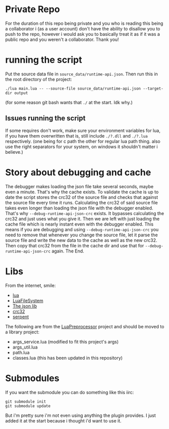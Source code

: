 
# Private Repo

For the duration of this repo being private and you who is reading this being
a collaborator i (as a user account) don't have the ability to disallow you to
push to the repo, however i would ask you to basically treat it as if it was a
public repo and you weren't a collaborator. Thank you!

# running the script

Put the source data file in `source_data/runtime-api.json`.
Then run this in the root directory of the project:
```
./lua main.lua -- --source-file source_data/runtime-api.json --target-dir output
```
(for some reason git bash wants that `./` at the start. Idk why.)

## Issues running the script

If some requires don't work, make sure your environment variables for lua,
if you have them overwritten that is, still include `./?.dll` and `./?.lua` respectively.
(one being for c path the other for regular lua path thing. also use the right separators
for your system, on windows it shouldn't matter i believe.)

# Story about debugging and cache

The debugger makes loading the json file take several seconds, maybe even a minute.
That's why the cache exists.
To validate the cache is up to date the script stores the crc32 of the source file
and checks that against the source file every time it runs.
Calculating the crc32 of said source file takes even longer than loading the json file
with the debugger enabled.
That's why `--debug-runtime-api-json-crc` exists. It bypasses calculating the crc32 and just
uses what you give it.
Then we are left with just loading the cache file which is nearly instant even with
the debugger enabled.
This means if you are debugging and using `--debug-runtime-api-json-crc` you need to remove
that whenever you change the source file, let it parse the source file and write the
new data to the cache as well as the new crc32. Then copy that crc32 from the file in
the cache dir and use that for `--debug-runtime-api-json-crc` again.
The End.

# Libs

From the internet, smile:
- [lua](http://www.lua.org/)
- [LuaFileSystem](https://keplerproject.github.io/luafilesystem/)
- [The json lib](https://github.com/rxi/json.lua)
- [crc32](https://gist.github.com/SafeteeWoW/080e784e5ebfda42cad486c58e6d26e4)
- [serpent](https://github.com/pkulchenko/serpent)

The following are from the [LuaPreprocessor](https://github.com/JanSharp/FactorioLuaPreprocessor) project and should be moved to a library project:
- args_service.lua (modified to fit this project's args)
- args_util.lua
- path.lua
- classes.lua (this has been updated in this repository)

# Submodules

If you want the submodule you can do something like this iirc:
```
git submodule init
git submodule update
```
But i'm pretty sure i'm not even using anything the plugin provides. I just added it at the start
because i thought i'd want to use it.
